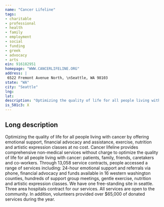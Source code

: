 ```yaml
---
name: "Cancer Lifeline"
tags:
- charitable
- professional
- health
- family
- employment
- social
- funding
- greek
- advocacy
- arts
ein: 916182951
homepage: "WWW.CANCERLIFELINE.ORG"
address: |
 6522 Fremont Avenue North, \nSeattle, WA 98103
state: "WA"
city: "Seattle"
lng: 
lat: 
description: "Optimizing the quality of life for all people living with cancer by offering emotional support, financial advocacy and assistance, exercise, nutrition and artistic expression classes at no cost. "
is_501c3: X
---
```


## Long description

Optimizing the quality of life for all people living with cancer by offering emotional support, financial advocacy and assistance, exercise, nutrition and artistic expression classes at no cost. Cancer lifeline provides comprehensive non-medical services without charge to optimize the quality of life for all people living with cancer: patients, family, friends, caretakers and co-workers. Through 13,058 service contracts, people accessed a range of services including: 24-hour emotional support and referrals via phone, financial advocacy and funds available in 16 western washington counties, hundreds of support group meetings, gentle exercise, nutrition and artistic expression classes. We have one free-standing site in seattle. Three area hospitals contract for our services. All services are open to the community. In addition, volunteers provided over $65,000 of donated services during the year. 
